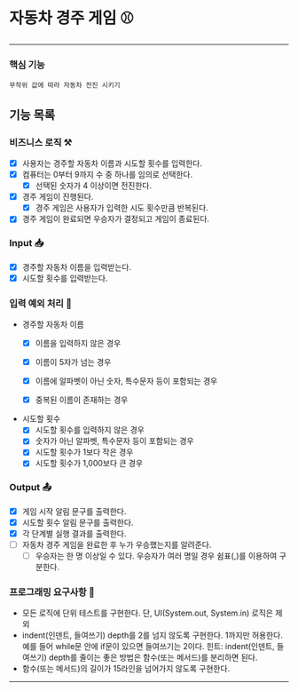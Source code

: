 # 자동차 경주 게임 ⚾️

---
### 핵심 기능
`무작위 값에 따라 자동차 전진 시키기`


## 기능 목록
### 비즈니스 로직 ⚒️ 
- [x] 사용자는 경주할 자동차 이름과 시도할 횟수를 입력한다.
- [x] 컴퓨터는 0부터 9까지 수 중 하나를 임의로 선택한다.
  - [x] 선택된 숫자가 4 이상이면 전진한다.
- [x] 경주 게임이 진행된다.
  - [x] 경주 게임은 사용자가 입력한 시도 횟수만큼 반복된다.
- [x] 경주 게임이 완료되면 우승자가 결정되고 게임이 종료된다.

### Input 📥
- [x] 경주할 자동차 이름을 입력받는다.
- [x] 시도할 횟수를 입력받는다.

### 입력 예외 처리 🧹
- 경주할 자동차 이름
  - [x] 이름을 입력하지 않은 경우
  - [x] 이름이 5자가 넘는 경우
  - [x] 이름에 알파벳이 아닌 숫자, 특수문자 등이 포함되는 경우
  - [x] 중복된 이름이 존재하는 경우


- 시도할 횟수
  - [x] 시도할 횟수를 입력하지 않은 경우
  - [x] 숫자가 아닌 알파벳, 특수문자 등이 포함되는 경우
  - [x] 시도할 횟수가 1보다 작은 경우
  - [x] 시도할 횟수가 1,000보다 큰 경우

### Output 📤
- [x] 게임 시작 알림 문구를 출력한다.
- [x] 시도할 횟수 알림 문구를 출력한다.
- [x] 각 단계별 실행 결과를 출력한다.
- [ ] 자동차 경주 게임을 완료한 후 누가 우승했는지를 알려준다.
  - [ ] 우승자는 한 명 이상일 수 있다. 우승자가 여러 명일 경우 쉼표(,)를 이용하여 구분한다.

### 프로그래밍 요구사항 🧐
* 모든 로직에 단위 테스트를 구현한다. 단, UI(System.out, System.in) 로직은 제외
* indent(인덴트, 들여쓰기) depth를 2를 넘지 않도록 구현한다. 1까지만 허용한다.
  예를 들어 while문 안에 if문이 있으면 들여쓰기는 2이다.
  힌트: indent(인덴트, 들여쓰기) depth를 줄이는 좋은 방법은 함수(또는 메서드)를 분리하면 된다.
* 함수(또는 메서드)의 길이가 15라인을 넘어가지 않도록 구현한다.

---